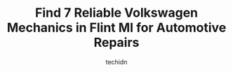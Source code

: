 ---
layout: ampstory
image: https://images.unsplash.com/photo-1619843810942-f8010bb6916c?ixlib=rb-4.0.3&ixid=MnwxMjA3fDB8MHxwaG90by1wYWdlfHx8fGVufDB8fHx8&auto=format&fit=crop&w=640&h=853&q=80
author: techidn
featured: false
description: If youre in need of trustworthy and skilled Volkswagen Mechanic in Flint MI, USA, youll be pleased to discover the 7 best Volkswagen Mechanic in town. Their expertise and commitment to cus
title: Find 7 Reliable Volkswagen Mechanics in Flint MI for Automotive Repairs
cover:
   title: Find 7 Reliable Volkswagen Mechanics in Flint MI for Automotive Repairs
   subtitle: Rickpate
   background: https://images.unsplash.com/photo-1619843810942-f8010bb6916c?ixlib=rb-4.0.3&ixid=MnwxMjA3fDB8MHxwaG90by1wYWdlfHx8fGVufDB8fHx8&auto=format&fit=crop&w=640&h=853&q=80

pages: 
 - layout: thirds
   top: <h1>#1 Grand Pointe Automotive, Grand Blanc Township location</h1>
   bottom: "<p>Everyone at Grand Pointe Automotive is very nice, and very responsive. Hayden is who we worked with on my daughters car issues and he is wonderful!  The team did a great </p>"
   background: https://www.knot35.com/toplist/wp-content/uploads/2023/06/best-volkswagen-mechanic-1-in-flint-mi-1685838614.jpeg
   backgroundblur: true
 - layout: thirds
   top: <h1>#2 Truck and Trailer Mobile Repair, LLC</h1>
   bottom: "<p>1415 E Coldwater Rd, Flint, MI 48505, United States</p>"
   background: https://www.knot35.com/toplist/wp-content/uploads/2023/06/best-volkswagen-mechanic-2-in-flint-mi-1685838614.jpeg
   cta:
      link: https://www.knot35.com/toplist/find-7-reliable-volkswagen-mechanics-in-flint-mi-for-automotive-repairs/
      text: Find 7 Reliable Volkswagen Mechanics in Flint MI for Automotive Repairs
 - layout: thirds
   top: <h1>#3 Caruzin Motors</h1>
   bottom: "<p>4055 Van Slyke Rd, Flint, MI 48507, United States</p>"
   background: https://www.knot35.com/toplist/wp-content/uploads/2023/06/best-volkswagen-mechanic-3-in-flint-mi-1685838615.jpeg
   cta:
      link: https://www.knot35.com/toplist/find-7-reliable-volkswagen-mechanics-in-flint-mi-for-automotive-repairs/
      text: Find 7 Reliable Volkswagen Mechanics in Flint MI for Automotive Repairs
 - layout: thirds
   top: <h1>#4 Cut Rate Auto Parts</h1>
   bottom: "<p>4026 Dort Hwy, Flint, MI 48506, United States</p>"
   background: https://images.unsplash.com/photo-1608501821300-4f99e58bba77?ixlib=rb-4.0.3&ixid=MnwxMjA3fDB8MHxwaG90by1wYWdlfHx8fGVufDB8fHx8&auto=format&fit=crop&w=640&h=853&q=80
   cta:
      link: https://www.knot35.com/toplist/find-7-reliable-volkswagen-mechanics-in-flint-mi-for-automotive-repairs/
      text: Find 7 Reliable Volkswagen Mechanics in Flint MI for Automotive Repairs
 - layout: thirds
   top: <h1>#5 Church and Sons Auto Repair</h1>
   bottom: "<p>9090 Lapeer Rd, Davison, MI 48423, United States</p>"
   background: https://images.unsplash.com/photo-1567095761054-7a02e69e5c43?ixlib=rb-4.0.3&ixid=MnwxMjA3fDB8MHxwaG90by1wYWdlfHx8fGVufDB8fHx8&auto=format&fit=crop&w=640&h=853&q=80
   cta:
      link: https://www.knot35.com/toplist/find-7-reliable-volkswagen-mechanics-in-flint-mi-for-automotive-repairs/
      text: Find 7 Reliable Volkswagen Mechanics in Flint MI for Automotive Repairs
 - layout: thirds
   top: <h1>#6 The Burton Garage</h1>
   bottom: "<p>4055 E Court St, Burton, MI 48509, United States</p>"
   background: https://images.unsplash.com/photo-1546497974-b213c9efb599?ixlib=rb-4.0.3&ixid=MnwxMjA3fDB8MHxwaG90by1wYWdlfHx8fGVufDB8fHx8&auto=format&fit=crop&w=640&h=853&q=80
   cta:
      link: https://www.knot35.com/toplist/find-7-reliable-volkswagen-mechanics-in-flint-mi-for-automotive-repairs/
      text: Find 7 Reliable Volkswagen Mechanics in Flint MI for Automotive Repairs
 - layout: thirds
   top: <h1>#7 Carriage Town Auto & Truck Rpr</h1>
   bottom: "<p>1523 University Ave, Flint, MI 48504, United States</p>"
   background: https://images.unsplash.com/photo-1488554378835-f7acf46e6c98?ixlib=rb-4.0.3&ixid=MnwxMjA3fDB8MHxwaG90by1wYWdlfHx8fGVufDB8fHx8&auto=format&fit=crop&w=640&h=853&q=80
   cta:
      link: https://www.knot35.com/toplist/find-7-reliable-volkswagen-mechanics-in-flint-mi-for-automotive-repairs/
      text: Find 7 Reliable Volkswagen Mechanics in Flint MI for Automotive Repairs
 - layout: thirds
   middle: Continue reading...
   background: https://images.unsplash.com/photo-1496096265110-f83ad7f96608?ixlib=rb-4.0.3&ixid=MnwxMjA3fDB8MHxwaG90by1wYWdlfHx8fGVufDB8fHx8&auto=format&fit=crop&w=640&h=853&q=80
   cta:
      link: https://www.knot35.com/toplist/find-7-reliable-volkswagen-mechanics-in-flint-mi-for-automotive-repairs/
      text: Find 7 Reliable Volkswagen Mechanics in Flint MI for Automotive Repairs
      
---